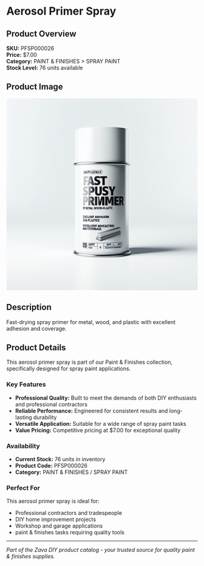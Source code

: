 # Aerosol Primer Spray

## Product Overview

**SKU:** PFSP000026  
**Price:** $7.00  
**Category:** PAINT & FINISHES > SPRAY PAINT  
**Stock Level:** 76 units available  

## Product Image

![Aerosol Primer Spray](https://raw.githubusercontent.com/microsoft/ai-tour-26-zava-diy-dataset-plus-mcp/refs/heads/main/images/paint_%26_finishes_spray_paint_aerosol_primer_spray_20250620_193704.png)

## Description

Fast-drying spray primer for metal, wood, and plastic with excellent adhesion and coverage.

## Product Details

This aerosol primer spray is part of our Paint & Finishes collection, specifically designed for spray paint applications. 

### Key Features

- **Professional Quality:** Built to meet the demands of both DIY enthusiasts and professional contractors
- **Reliable Performance:** Engineered for consistent results and long-lasting durability
- **Versatile Application:** Suitable for a wide range of spray paint tasks
- **Value Pricing:** Competitive pricing at $7.00 for exceptional quality

### Availability

- **Current Stock:** 76 units in inventory
- **Product Code:** PFSP000026
- **Category:** PAINT & FINISHES / SPRAY PAINT

### Perfect For

This aerosol primer spray is ideal for:
- Professional contractors and tradespeople
- DIY home improvement projects  
- Workshop and garage applications
- paint & finishes tasks requiring quality tools

---

*Part of the Zava DIY product catalog - your trusted source for quality paint & finishes supplies.*
